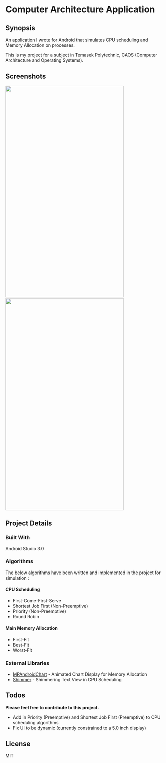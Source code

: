 # Computer Architecture Application

## Synopsis
An application I wrote for Android that simulates CPU scheduling and Memory Allocation on processes.

This is my project for a subject in Temasek Polytechnic, CAOS (Computer Architecture and Operating Systems).

## Screenshots
<img src="https://raw.githubusercontent.com/abila5h/ComputerArchitectureApp-Android/master/screencaps/process.gif" width="378" height="672">&nbsp;&nbsp;&nbsp;&nbsp;<img src="https://raw.githubusercontent.com/abila5h/ComputerArchitectureApp-Android/master/screencaps/memory.gif" width="378" height="672">


## Project Details

### Built With 
Android Studio 3.0

### Algorithms
The below algorithms have been written and implemented in the project for simulation : 

#### CPU Scheduling

  - First-Come-First-Serve
  - Shortest Job First (Non-Preemptive)
  - Priority (Non-Preemptive)
  - Round Robin
  
#### Main Memory Allocation
  - First-Fit
  - Best-Fit
  - Worst-Fit

### External Libraries
* [MPAndroidChart](https://github.com/PhilJay/MPAndroidChart) - Animated Chart Display for  Memory Allocation
* [Shimmer](https://github.com/RomainPiel/Shimmer-android) - Shimmering Text View in CPU Scheduling


## Todos
**Please feel free to contribute to this project.**
 - Add in Priority (Preemptive) and Shortest Job First (Preemptive) to CPU scheduling algorithms
 - Fix UI to be dynamic (currently constrained to a 5.0 inch display)

License
----

MIT



